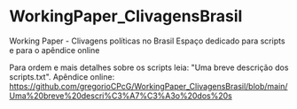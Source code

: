 # WorkingPaper_ClivagensBrasil
Working Paper - Clivagens políticas no Brasil
Espaço dedicado para scripts e para o apêndice online

Para ordem e mais detalhes sobre os scripts leia: "Uma breve descrição dos scripts.txt".
Apêndice online:
https://github.com/gregorioCPcG/WorkingPaper_ClivagensBrasil/blob/main/Uma%20breve%20descri%C3%A7%C3%A3o%20dos%20s

